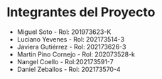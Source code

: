 # Integrantes del Proyecto

* Miguel Soto - Rol: 201973623-K
* Luciano Yevenes - Rol: 202173514-3
* Javiera Gutiérrez - Rol: 202173626-3
* Martin Pino Cornejo - Rol: 202073528-k
* Nangel Coello - Rol:202173591-7
* Daniel Zeballos - Rol: 202173570-4
